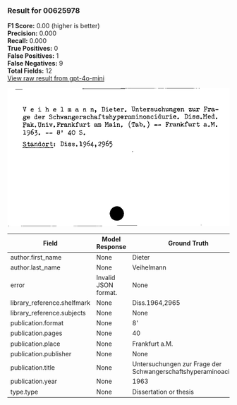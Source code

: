 ### Result for 00625978
**F1 Score:** 0.00 (higher is better)<br>**Precision:** 0.000<br>**Recall:** 0.000<br>**True Positives:** 0<br>**False Positives:** 1<br>**False Negatives:** 9<br>**Total Fields:** 12<br>[View raw result from gpt-4o-mini](https://github.com/RISE-UNIBAS/humanities_data_benchmark/blob/main/results/2025-10-03/T0164/request_T0164_00625978.json)

<img src="https://github.com/RISE-UNIBAS/humanities_data_benchmark/blob/main/benchmarks/zettelkatalog/images/00625978.jpg?raw=true" alt="00625978" width="600px">

| Field | Model Response | Ground Truth | Fuzzy Score | Match |
|-------|----------------|--------------|-------------|-------|
| author.first_name | None | Dieter | 0.000 | ❌ |
| author.last_name | None | Veihelmann | 0.000 | ❌ |
| error | Invalid JSON format. | None | 0.000 | ❌ |
| library_reference.shelfmark | None | Diss.1964,2965 | 0.000 | ❌ |
| library_reference.subjects | None | None | 1.000 | ✅ |
| publication.format | None | 8' | 0.000 | ❌ |
| publication.pages | None | 40 | 0.000 | ❌ |
| publication.place | None | Frankfurt a.M. | 0.000 | ❌ |
| publication.publisher | None | None | 1.000 | ✅ |
| publication.title | None | Untersuchungen zur Frage der Schwangerschaftshyperaminoacidurie | 0.000 | ❌ |
| publication.year | None | 1963 | 0.000 | ❌ |
| type.type | None | Dissertation or thesis | 0.000 | ❌ |
